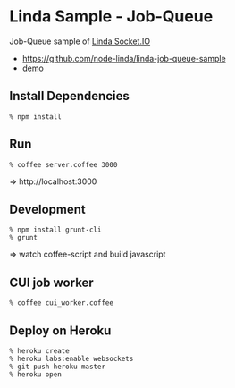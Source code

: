 Linda Sample - Job-Queue
========================
Job-Queue sample of [Linda Socket.IO](https://github.com/node-linda/linda-socket.io)

- https://github.com/node-linda/linda-job-queue-sample
- [demo](http://linda-job-queue-sample.herokuapp.com)

## Install Dependencies

    % npm install


## Run

    % coffee server.coffee 3000

=> http://localhost:3000


## Development

    % npm install grunt-cli
    % grunt

=> watch coffee-script and build javascript


## CUI job worker

    % coffee cui_worker.coffee


## Deploy on Heroku

    % heroku create
    % heroku labs:enable websockets
    % git push heroku master
    % heroku open
